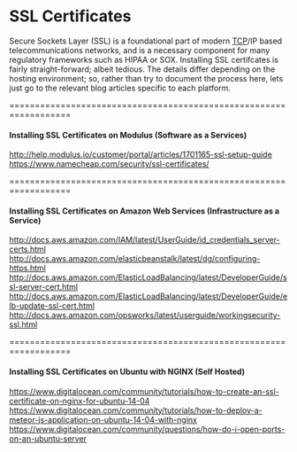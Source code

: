SSL Certificates  
=================================
Secure Sockets Layer (SSL) is a foundational part of modern [TCP](http://en.wikipedia.org/wiki/Transport_Layer_Security)/IP based telecommunications networks, and is a necessary component for many regulatory frameworks such as HIPAA or SOX.  Installing SSL certifcates is fairly straight-forward; albeit tedious.  The details differ depending on the hosting environment; so, rather than try to document the process here, lets just go to the relevant blog articles specific to each platform. 

==================================================================
#### Installing SSL Certificates on Modulus (Software as a Services)

http://help.modulus.io/customer/portal/articles/1701165-ssl-setup-guide  
https://www.namecheap.com/security/ssl-certificates/  

==================================================================
#### Installing SSL Certificates on Amazon Web Services (Infrastructure as a Service)

http://docs.aws.amazon.com/IAM/latest/UserGuide/id_credentials_server-certs.html
http://docs.aws.amazon.com/elasticbeanstalk/latest/dg/configuring-https.html
http://docs.aws.amazon.com/ElasticLoadBalancing/latest/DeveloperGuide/ssl-server-cert.html
http://docs.aws.amazon.com/ElasticLoadBalancing/latest/DeveloperGuide/elb-update-ssl-cert.html
http://docs.aws.amazon.com/opsworks/latest/userguide/workingsecurity-ssl.html

==================================================================
#### Installing SSL Certificates on Ubuntu with NGINX (Self Hosted)
https://www.digitalocean.com/community/tutorials/how-to-create-an-ssl-certificate-on-nginx-for-ubuntu-14-04  
https://www.digitalocean.com/community/tutorials/how-to-deploy-a-meteor-js-application-on-ubuntu-14-04-with-nginx  
https://www.digitalocean.com/community/questions/how-do-i-open-ports-on-an-ubuntu-server  




